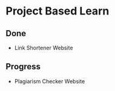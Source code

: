 # Project Based Learn

## Done

- Link Shortener Website

## Progress

- Plagiarism Checker Website
